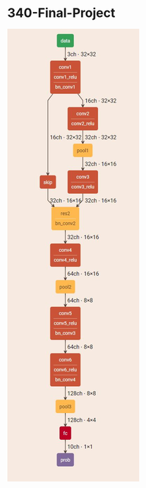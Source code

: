 # 340-Final-Project
![Structure](https://github.com/SkyZhangX/340-Final-Project/blob/main/structure.JPG)

